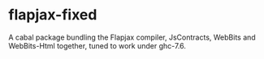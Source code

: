 flapjax-fixed
=============

A cabal package bundling the Flapjax compiler, JsContracts, WebBits and WebBits-Html together, tuned to work under ghc-7.6.
